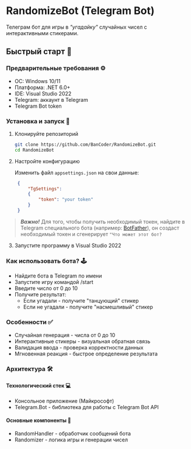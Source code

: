 # RandomizeBot (Telegram Bot)

Телеграм бот для игры в *"угадайку"* случайных чисел с интерактивными стикерами. 

## Быстрый старт 🚀

### Предварительные требования ⚙️
- ОС: Windows 10/11
- Платформа: .NET 6.0+
- IDE: Visual Studio 2022
- Telegram: аккаунт в Telegram 
- Telegram Bot token

### Установка и запуск 🔧
1. Клонируйте репозиторий
   ```bash
   git clone https://github.com/BanCoder/RandomizeBot.git
   cd RandomizeBot
   ```
2. Настройте конфигурацию 
   
   Изменить файл `appsettings.json` на свои данные:
   ```json
    {
	    "TgSettings": 
        {
		    "token": "your token"
	    }
    }
   ```

>***Важно!*** Для того, чтобы получить необходимый токен, найдите в Telegram специального бота (например: [BotFather](https://t.me/BotFather)), он создаст необходимый токен и сгенерирует `"Что может этот бот? `

3. Запустите программу в Visual Studio 2022
   
### Как использовать бота? 🕹️
- Найдите бота в Telegram по имени
- Запустите игру командой /start
- Введите число от 0 до 10
- Получите результат: 
    - Если угадали - получите "танцующий" стикер 
    - Если не угадали - получите "насмешливый" стикер
### Особенности ✅
-  Случайная генерация - числа от 0 до 10
-  Интерактивные стикеры - визуальная обратная связь
-  Валидация ввода - проверка корректности данных
-  Мгновенная реакция - быстрое определение результата
### Архитектура 🛠️

#### Технологический стек 💻
- Консольное приложение (Майкрософт)
- Telegram.Bot - библиотека для работы с Telegram Bot API

#### Основные компоненты 📃
- RandomHandler - обработчик сообщений бота
- Randomizer - логика игры и генерации чисел

